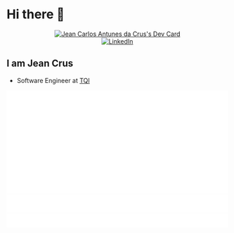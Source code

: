 # Hi there 👋

<div align="center">
  <a href="https://app.daily.dev/jeancrus94">
    <img
    src="https://api.daily.dev/devcards/v2/F9D6S5jcmXWwtdxhqEfLA.png?r=ks3"
    width="356" alt="Jean Carlos Antunes da Crus's Dev Card"/>
  </a>
  <br />
  <a href="https://www.linkedin.com/in/jean-crus-4ba029137/">
    <img
      src="https://img.shields.io/static/v1?logo=linkedin&style=flat-square&color=0072b1&label=LinkedIn&message=%E2%98%86"
      alt="LinkedIn"
    />
  </a>
</div>

## I am Jean Crus

- Software Engineer at [TQI](https://www.tqi.com.br/)

![Metrics](https://raw.githubusercontent.com/jeancrus/jeancrus/github-metrics/github-metrics.svg)
![Notable contributions](https://raw.githubusercontent.com/jeancrus/jeancrus/github-metrics/notable.svg)
![Achievements](https://raw.githubusercontent.com/jeancrus/jeancrus/github-metrics/achievements.svg)

<!--[![@ombratteng's Holopin board](https://holopin.io/api/user/board?user=jeancrus)](https://holopin.io/@jeancrus)-->
